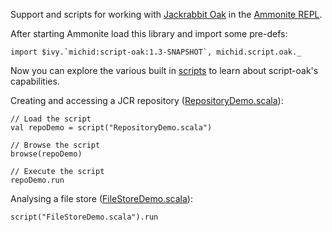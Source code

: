 Support and scripts for working with [Jackrabbit Oak](http://jackrabbit.apache.org/oak/) in the
[Ammonite REPL](https://lihaoyi.github.io/Ammonite/).

After starting Ammonite load this library and import some pre-defs:

    import $ivy.`michid:script-oak:1.3-SNAPSHOT`, michid.script.oak._

Now you can explore the various built in [scripts](src/main/resources/scripts) to learn about 
script-oak's capabilities.
 
Creating and accessing a JCR repository ([RepositoryDemo.scala](src/main/resources/scripts/RepositoryDemo.scala)):
 
    // Load the script
    val repoDemo = script("RepositoryDemo.scala")
    
    // Browse the script
    browse(repoDemo)
    
    // Execute the script
    repoDemo.run

Analysing a file store ([FileStoreDemo.scala](src/main/resources/scripts/FileStoreDemo.scala)):

    script("FileStoreDemo.scala").run
